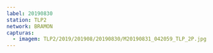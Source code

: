 ```yaml
---
label: 20190830
station: TLP2
network: BRAMON
capturas:
  - imagem: TLP2/2019/201908/20190830/M20190831_042059_TLP_2P.jpg
---
```

